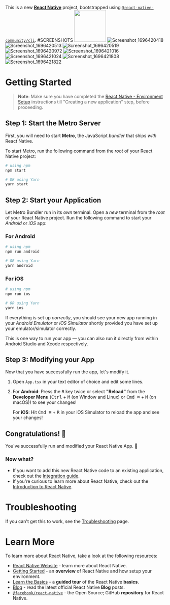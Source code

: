 This is a new [**React Native**](https://reactnative.dev) project, bootstrapped using [`@react-native-community/cli`](https://github.com/react-native-community/cli).
#SCREENSHOTS
<img src="https://github.com/shravanbaghel/EnglishTalk/assets/48238406/cf481962-dd0e-4fbc-8f4b-c610b7a64e78" height="100">
![Screenshot_1696420418](https://github.com/shravanbaghel/EnglishTalk/assets/48238406/cf481962-dd0e-4fbc-8f4b-c610b7a64e78)
![Screenshot_1696420513](https://github.com/shravanbaghel/EnglishTalk/assets/48238406/33ff06f9-3183-48c6-bcc8-eb407409f3c9)
![Screenshot_1696420519](https://github.com/shravanbaghel/EnglishTalk/assets/48238406/38ba5ab1-aa16-446b-a09f-de32fd8dbfdd)
![Screenshot_1696420972](https://github.com/shravanbaghel/EnglishTalk/assets/48238406/4ff29dd5-068f-4ec5-bca6-038b41577442)
![Screenshot_1696421016](https://github.com/shravanbaghel/EnglishTalk/assets/48238406/fc889264-d9a6-42cf-9baf-bd8998e81ac1)
![Screenshot_1696421024](https://github.com/shravanbaghel/EnglishTalk/assets/48238406/75b84327-599b-429f-8bee-6826486e3adf)
![Screenshot_1696421808](https://github.com/shravanbaghel/EnglishTalk/assets/48238406/8e7e90a2-fd37-4fda-98da-bf2275a9d8bf)
![Screenshot_1696421822](https://github.com/shravanbaghel/EnglishTalk/assets/48238406/74db5b3d-82e3-4e86-8b18-6f4b62f9a179)


# Getting Started

>**Note**: Make sure you have completed the [React Native - Environment Setup](https://reactnative.dev/docs/environment-setup) instructions till "Creating a new application" step, before proceeding.

## Step 1: Start the Metro Server

First, you will need to start **Metro**, the JavaScript _bundler_ that ships _with_ React Native.

To start Metro, run the following command from the _root_ of your React Native project:

```bash
# using npm
npm start

# OR using Yarn
yarn start
```

## Step 2: Start your Application

Let Metro Bundler run in its _own_ terminal. Open a _new_ terminal from the _root_ of your React Native project. Run the following command to start your _Android_ or _iOS_ app:

### For Android

```bash
# using npm
npm run android

# OR using Yarn
yarn android
```

### For iOS

```bash
# using npm
npm run ios

# OR using Yarn
yarn ios
```

If everything is set up _correctly_, you should see your new app running in your _Android Emulator_ or _iOS Simulator_ shortly provided you have set up your emulator/simulator correctly.

This is one way to run your app — you can also run it directly from within Android Studio and Xcode respectively.

## Step 3: Modifying your App

Now that you have successfully run the app, let's modify it.

1. Open `App.tsx` in your text editor of choice and edit some lines.
2. For **Android**: Press the <kbd>R</kbd> key twice or select **"Reload"** from the **Developer Menu** (<kbd>Ctrl</kbd> + <kbd>M</kbd> (on Window and Linux) or <kbd>Cmd ⌘</kbd> + <kbd>M</kbd> (on macOS)) to see your changes!

   For **iOS**: Hit <kbd>Cmd ⌘</kbd> + <kbd>R</kbd> in your iOS Simulator to reload the app and see your changes!

## Congratulations! :tada:

You've successfully run and modified your React Native App. :partying_face:

### Now what?

- If you want to add this new React Native code to an existing application, check out the [Integration guide](https://reactnative.dev/docs/integration-with-existing-apps).
- If you're curious to learn more about React Native, check out the [Introduction to React Native](https://reactnative.dev/docs/getting-started).

# Troubleshooting

If you can't get this to work, see the [Troubleshooting](https://reactnative.dev/docs/troubleshooting) page.

# Learn More

To learn more about React Native, take a look at the following resources:

- [React Native Website](https://reactnative.dev) - learn more about React Native.
- [Getting Started](https://reactnative.dev/docs/environment-setup) - an **overview** of React Native and how setup your environment.
- [Learn the Basics](https://reactnative.dev/docs/getting-started) - a **guided tour** of the React Native **basics**.
- [Blog](https://reactnative.dev/blog) - read the latest official React Native **Blog** posts.
- [`@facebook/react-native`](https://github.com/facebook/react-native) - the Open Source; GitHub **repository** for React Native.
